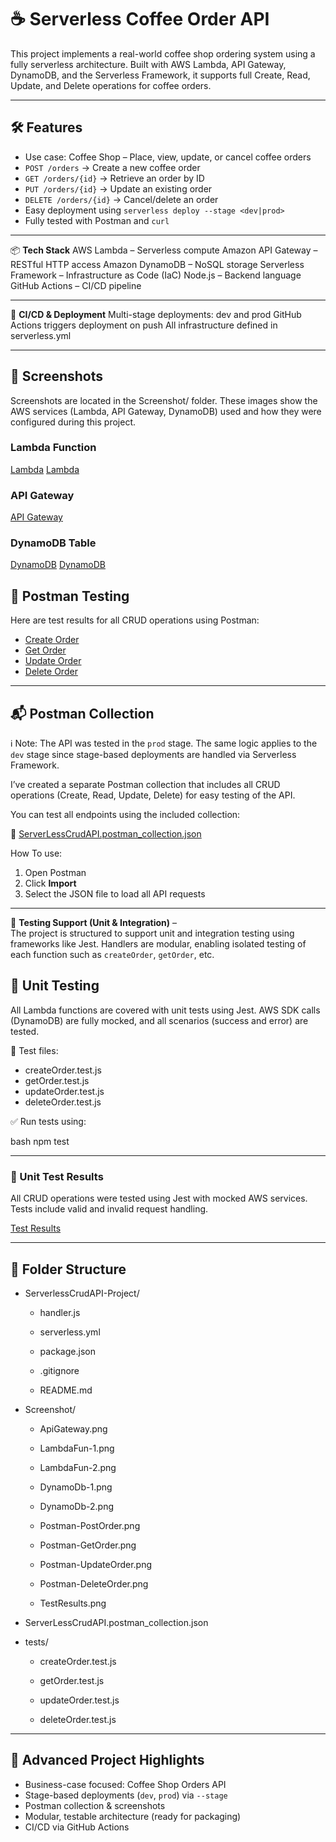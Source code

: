 # ☕️ Serverless Coffee Order API

This project implements a real-world coffee shop ordering system using a fully serverless architecture. Built with AWS Lambda, API Gateway, DynamoDB, and the Serverless Framework, it supports full Create, Read, Update, and Delete operations for coffee orders.

---

## 🛠️ Features

- Use case: Coffee Shop – Place, view, update, or cancel coffee orders
- `POST /orders` → Create a new coffee order
- `GET /orders/{id}` → Retrieve an order by ID
- `PUT /orders/{id}` → Update an existing order
- `DELETE /orders/{id}` → Cancel/delete an order
- Easy deployment using `serverless deploy --stage <dev|prod>`
- Fully tested with Postman and `curl`

---

📦 **Tech Stack**
AWS Lambda – Serverless compute
Amazon API Gateway – RESTful HTTP access
Amazon DynamoDB – NoSQL storage
Serverless Framework – Infrastructure as Code (IaC)
Node.js – Backend language
GitHub Actions – CI/CD pipeline

---

🚀 **CI/CD & Deployment**
Multi-stage deployments: dev and prod
GitHub Actions triggers deployment on push
All infrastructure defined in serverless.yml

---


## 📸 Screenshots

Screenshots are located in the Screenshot/ folder. These images show the AWS services (Lambda, API Gateway, DynamoDB) used and how they were configured during this project.

### Lambda Function  
[Lambda](./Screenshot/LambdaFun-1.png)
[Lambda](./Screenshot/LambdaFun-2.png)

### API Gateway  
[API Gateway](./Screenshot/ApiGateway.png)

### DynamoDB Table  
[DynamoDB](./Screenshot/DynamoDb-1.png)
[DynamoDB](./Screenshot/DynamoDb-2.png)

## 📸 Postman Testing

Here are test results for all CRUD operations using Postman:
- [Create Order](./Screenshot/Postman-PostOrder.png)
- [Get Order](./Screenshot/Postman-GetOrder.png)
- [Update Order](./Screenshot/Postman-UpdateOrder.png)
- [Delete Order](./Screenshot/Postman-DeleteOrder.png)

---

## 📬 Postman Collection

ℹ️ Note: The API was tested in the `prod` stage. The same logic applies to the `dev` stage since stage-based deployments are handled via Serverless Framework.


I’ve created a separate Postman collection that includes all CRUD operations (Create, Read, Update, Delete) for easy testing of the API.

You can test all endpoints using the included collection:

📁 [ServerLessCrudAPI.postman_collection.json](./ServerLessCrudAPI.postman_collection.json)


How To use:
1. Open Postman
2. Click **Import**
3. Select the JSON file to load all API requests

---

🧪 **Testing Support (Unit & Integration)** –  
The project is structured to support unit and integration testing using frameworks like Jest. Handlers are modular, enabling isolated testing of each function such as `createOrder`, `getOrder`, etc.



## 🧪 Unit Testing

All Lambda functions are covered with unit tests using Jest. AWS SDK calls (DynamoDB) are fully mocked, and all scenarios (success and error) are tested.

📁 Test files:
- createOrder.test.js
- getOrder.test.js
- updateOrder.test.js
- deleteOrder.test.js

✅ Run tests using:

bash
npm test

---

### 🧪 Unit Test Results

All CRUD operations were tested using Jest with mocked AWS services.  
Tests include valid and invalid request handling.

[Test Results](./Screenshot/TestResults.png)

---

## 📁 Folder Structure

- ServerlessCrudAPI-Project/

   - handler.js
    
   - serverless.yml
    
   - package.json
    
   - .gitignore
    
   - README.md

- Screenshot/

   - ApiGateway.png

   - LambdaFun-1.png

   - LambdaFun-2.png

   - DynamoDb-1.png

   - DynamoDb-2.png

   - Postman-PostOrder.png

   - Postman-GetOrder.png

   - Postman-UpdateOrder.png

   - Postman-DeleteOrder.png

   - TestResults.png

- ServerLessCrudAPI.postman_collection.json

- tests/

    - createOrder.test.js

    - getOrder.test.js

    - updateOrder.test.js

    - deleteOrder.test.js

---

## 🧪 Advanced Project Highlights

- Business-case focused: Coffee Shop Orders API
- Stage-based deployments (`dev`, `prod`) via `--stage`
- Postman collection & screenshots
- Modular, testable architecture (ready for packaging)
- CI/CD via GitHub Actions

